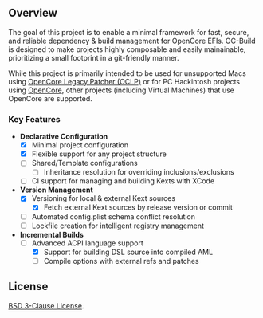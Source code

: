 ## Overview

The goal of this project is to enable a minimal framework for fast, secure, and reliable dependency & build management for OpenCore EFIs. OC-Build is designed to make projects highly composable and easily mainainable, prioritizing a small footprint in a git-friendly manner.

While this project is primarily intended to be used for unsupported Macs using [OpenCore Legacy Patcher (OCLP)](https://github.com/dortania/OpenCore-Legacy-Patcher) or for PC Hackintosh projects using [OpenCore](https://github.com/acidanthera/OpenCorePkg), other projects (including Virtual Machines) that use OpenCore are supported.

### Key Features
- **Declarative Configuration**
  - [x] Minimal project configuration
  - [x] Flexible support for any project structure
  - [ ] Shared/Template configurations
    - [ ] Inheritance resolution for overriding inclusions/exclusions
  - [ ] CI support for managing and building Kexts with XCode
- **Version Management**
  - [x] Versioning for local & external Kext sources
    - [x] Fetch external Kext sources by release version or commit
  - [ ] Automated config.plist schema conflict resolution
  - [ ] Lockfile creation for intelligent registry management
- **Incremental Builds**
  - [ ] Advanced ACPI language support
    - [x] Support for building DSL source into compiled AML
    - [ ] Compile options with external refs and patches

## License
[BSD 3-Clause License](https://github.com/Qonfused/OC-Build/blob/main/LICENSE).
